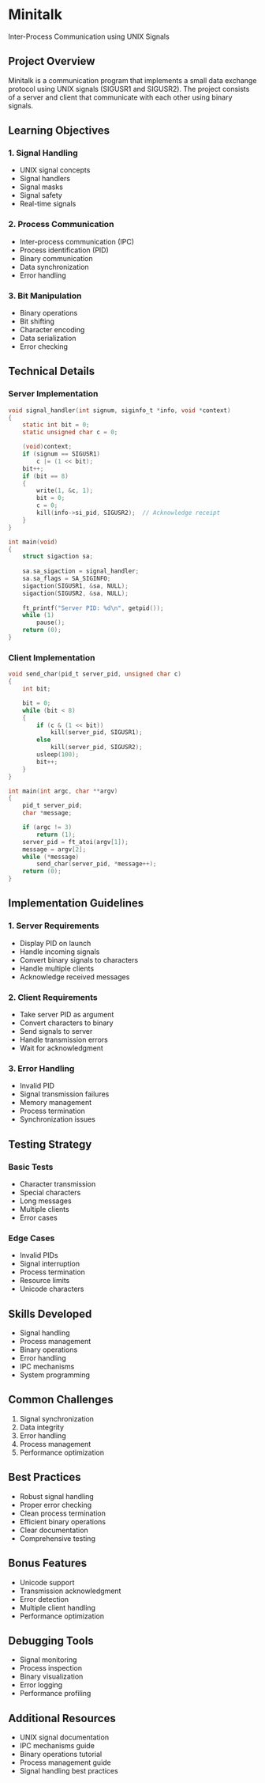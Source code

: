 # Minitalk
Inter-Process Communication using UNIX Signals

## Project Overview
Minitalk is a communication program that implements a small data exchange protocol using UNIX signals (SIGUSR1 and SIGUSR2). The project consists of a server and client that communicate with each other using binary signals.

## Learning Objectives

### 1. Signal Handling
- UNIX signal concepts
- Signal handlers
- Signal masks
- Signal safety
- Real-time signals

### 2. Process Communication
- Inter-process communication (IPC)
- Process identification (PID)
- Binary communication
- Data synchronization
- Error handling

### 3. Bit Manipulation
- Binary operations
- Bit shifting
- Character encoding
- Data serialization
- Error checking

## Technical Details

### Server Implementation
```c
void signal_handler(int signum, siginfo_t *info, void *context)
{
    static int bit = 0;
    static unsigned char c = 0;

    (void)context;
    if (signum == SIGUSR1)
        c |= (1 << bit);
    bit++;
    if (bit == 8)
    {
        write(1, &c, 1);
        bit = 0;
        c = 0;
        kill(info->si_pid, SIGUSR2);  // Acknowledge receipt
    }
}

int main(void)
{
    struct sigaction sa;
    
    sa.sa_sigaction = signal_handler;
    sa.sa_flags = SA_SIGINFO;
    sigaction(SIGUSR1, &sa, NULL);
    sigaction(SIGUSR2, &sa, NULL);
    
    ft_printf("Server PID: %d\n", getpid());
    while (1)
        pause();
    return (0);
}
```

### Client Implementation
```c
void send_char(pid_t server_pid, unsigned char c)
{
    int bit;

    bit = 0;
    while (bit < 8)
    {
        if (c & (1 << bit))
            kill(server_pid, SIGUSR1);
        else
            kill(server_pid, SIGUSR2);
        usleep(100);
        bit++;
    }
}

int main(int argc, char **argv)
{
    pid_t server_pid;
    char *message;

    if (argc != 3)
        return (1);
    server_pid = ft_atoi(argv[1]);
    message = argv[2];
    while (*message)
        send_char(server_pid, *message++);
    return (0);
}
```

## Implementation Guidelines

### 1. Server Requirements
- Display PID on launch
- Handle incoming signals
- Convert binary signals to characters
- Handle multiple clients
- Acknowledge received messages

### 2. Client Requirements
- Take server PID as argument
- Convert characters to binary
- Send signals to server
- Handle transmission errors
- Wait for acknowledgment

### 3. Error Handling
- Invalid PID
- Signal transmission failures
- Memory management
- Process termination
- Synchronization issues

## Testing Strategy

### Basic Tests
- Character transmission
- Special characters
- Long messages
- Multiple clients
- Error cases

### Edge Cases
- Invalid PIDs
- Signal interruption
- Process termination
- Resource limits
- Unicode characters

## Skills Developed
- Signal handling
- Process management
- Binary operations
- Error handling
- IPC mechanisms
- System programming

## Common Challenges
1. Signal synchronization
2. Data integrity
3. Error handling
4. Process management
5. Performance optimization

## Best Practices
- Robust signal handling
- Proper error checking
- Clean process termination
- Efficient binary operations
- Clear documentation
- Comprehensive testing

## Bonus Features
- Unicode support
- Transmission acknowledgment
- Error detection
- Multiple client handling
- Performance optimization

## Debugging Tools
- Signal monitoring
- Process inspection
- Binary visualization
- Error logging
- Performance profiling

## Additional Resources
- UNIX signal documentation
- IPC mechanisms guide
- Binary operations tutorial
- Process management guide
- Signal handling best practices